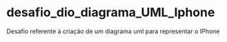 # desafio_dio_diagrama_UML_Iphone
Desafio referente à criação de um diagrama uml para representar o IPhone
